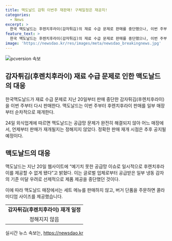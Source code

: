 ```yaml
---
title: 맥도날드 감튀 이번주 재판매! 구체일정은 재공지!
categories:
  - News
excerpt: >
  한국 맥도날드는 후렌치후라이(감자튀김)의 재료 수급 문제로 판매를 중단했으나, 이번 주부터 일부 매장부터 순차적으로 다시 판매를 시작할 예정이다. 그러나 정확한 판매 재개 시기는 아직 확정되지 않았으며, 맥도날드는 추후 공지할 예정이다. 이 문제는 글로벌 업체로부터 공급받은 일부 냉동 감자의 기준 미달으로 발생한 것으로, 이에 따라 매장에서는 일시적으로 세트 메뉴가 아닌 버거 단품과 콜라 미디엄 사이즈를 제공했다.
feature_text: >
  한국 맥도날드는 후렌치후라이(감자튀김)의 재료 수급 문제로 판매를 중단했으나, 이번 주부터 일부 매장부터 순차적으로 다시 판매를 시작할 예정이다. 그러나 정확한 판매 재개 시기는 아직 확정되지 않았으며, 맥도날드는 추후 공지할 예정이다. 이 문제는 글로벌 업체로부터 공급받은 일부 냉동 감자의 기준 미달으로 발생한 것으로, 이에 따라 매장에서는 일시적으로 세트 메뉴가 아닌 버거 단품과 콜라 미디엄 사이즈를 제공했다.
image: 'https://newsdao.kr/res/images/meta/newsdao_breakingnews.jpg'
---
```


<p><img src="https://newsdao.kr/res/images/meta/newsdao_breakingnews.jpg" alt="pcversion 속보" /></p>

<h2 data-ke-size="size26">감자튀김(후렌치후라이) 재료 수급 문제로 인한 맥도날드의 대응</h2>

<p data-ke-size="size16">한국맥도날드가 재료 수급 문제로 지난 20일부터 판매 중단한 감자튀김(후렌치후라이)을 이번 주부터 다시 판매한다. 맥도날드는 이번 주부터 후렌치후라이 판매를 일부 매장부터 순차적으로 재개한다.</p>

<p data-ke-size="size16">24일 외식업계에 따르면 맥도날드는 공급망 문제가 완전히 해결되지 않아 어느 매장에서, 언제부터 판매가 재개될지는 정해지지 않았다. 정확한 판매 재개 시점은 추후 공지될 예정이다.</p>

<h2 data-ke-size="size26">맥도날드의 대응</h2>

<p data-ke-size="size16">맥도날드는 지난 20일 웹사이트에 “예기치 못한 공급망 이슈로 일시적으로 후렌치후라이를 제공할 수 없게 됐다”고 밝혔다. 이는 글로벌 업체로부터 공급받은 일부 냉동 감자의 기준 미달 우려로 선제적으로 제품 제공을 중단했던 것이다.</p>

<p data-ke-size="size16">이에 따라 맥도날드 매장에서는 세트 메뉴를 판매하지 않고, 버거 단품을 주문하면 콜라 미디엄 사이즈를 제공했습니다.</p>

<table>
    <tr>
        <td style="text-align: center; height: 17px;"><b>감자튀김(후렌치후라이) 재개 일정</b></td>
    </tr>
    <tr>
        <td style="text-align: center; height: 17px;">정해지지 않음</td>
    </tr>
</table>
실시간 뉴스 속보는, <a href="https://newsdao.kr" rel="dofollow">https://newsdao.kr</a>


